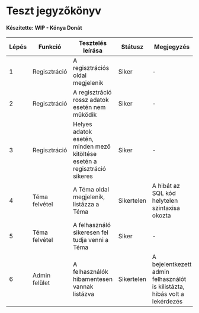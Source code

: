 # Teszt jegyzőkönyv
#### Készítette: WIP - Kónya Donát

Lépés | Funkció | Tesztelés leírása | Státusz | Megjegyzés | Aláírás | Időpont
--- | --- | --- | --- | --- | --- | --- 
1 | Regisztráció | A regisztrációs oldal megjelenik | Siker | - | Kónya Donát | 2021.12.14
2 | Regisztráció | A regisztráció rossz adatok esetén nem működik | Siker | - | Kónya Donát | 2021.12.14
3 | Regisztráció | Helyes adatok esetén, minden mező kitöltése esetén a regisztráció sikeres | Siker | - | Kónya Donát | 2021.12.14
4 | Téma felvétel | A Téma oldal megjelenik, listázza a Téma | Sikertelen | A hibát az SQL kód helytelen szintaxisa okozta | Kónya Donát | 2021.12.14
5 | Téma felvétel | A felhasználó sikeresen fel tudja venni a Téma | Siker | - | Kónya Donát | 2021.12.14
6 | Admin felület | A felhasználók hibamentesen vannak listázva | Sikertelen | A bejelentkezett admin felhasználót is kilistázta, hibás volt a lekérdezés | Kónya Donát | 2021.12.14

